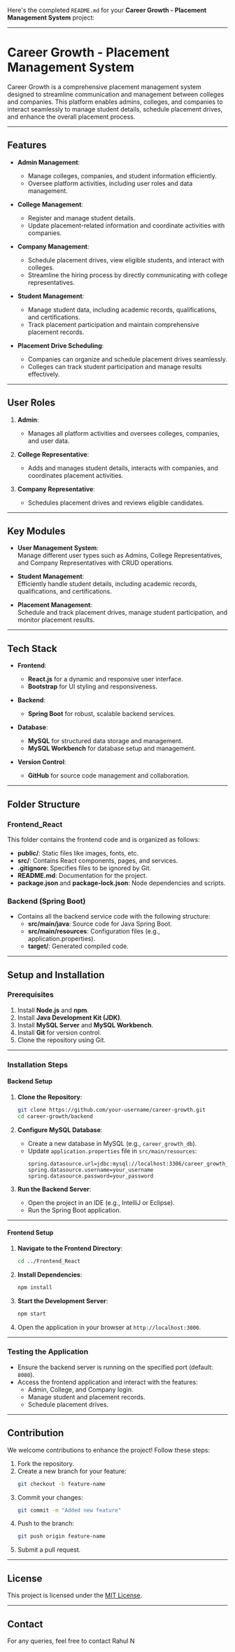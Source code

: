 Here's the completed `README.md` for your **Career Growth - Placement Management System** project:

---

# Career Growth - Placement Management System

Career Growth is a comprehensive placement management system designed to streamline communication and management between colleges and companies. This platform enables admins, colleges, and companies to interact seamlessly to manage student details, schedule placement drives, and enhance the overall placement process.

---

## **Features**

- **Admin Management**:  
  - Manage colleges, companies, and student information efficiently.  
  - Oversee platform activities, including user roles and data management.

- **College Management**:  
  - Register and manage student details.  
  - Update placement-related information and coordinate activities with companies.

- **Company Management**:  
  - Schedule placement drives, view eligible students, and interact with colleges.  
  - Streamline the hiring process by directly communicating with college representatives.

- **Student Management**:  
  - Manage student data, including academic records, qualifications, and certifications.  
  - Track placement participation and maintain comprehensive placement records.

- **Placement Drive Scheduling**:  
  - Companies can organize and schedule placement drives seamlessly.  
  - Colleges can track student participation and manage results effectively.

---

## **User Roles**

1. **Admin**:  
   - Manages all platform activities and oversees colleges, companies, and user data.

2. **College Representative**:  
   - Adds and manages student details, interacts with companies, and coordinates placement activities.

3. **Company Representative**:  
   - Schedules placement drives and reviews eligible candidates.

---

## **Key Modules**

- **User Management System**:  
  Manage different user types such as Admins, College Representatives, and Company Representatives with CRUD operations.

- **Student Management**:  
  Efficiently handle student details, including academic records, qualifications, and certifications.

- **Placement Management**:  
  Schedule and track placement drives, manage student participation, and monitor placement results.

---

## **Tech Stack**

- **Frontend**:  
  - **React.js** for a dynamic and responsive user interface.  
  - **Bootstrap** for UI styling and responsiveness.

- **Backend**:  
  - **Spring Boot** for robust, scalable backend services.  

- **Database**:  
  - **MySQL** for structured data storage and management.  
  - **MySQL Workbench** for database setup and management.

- **Version Control**:  
  - **GitHub** for source code management and collaboration.

---

## **Folder Structure**

### **Frontend_React**
This folder contains the frontend code and is organized as follows:
- **public/**: Static files like images, fonts, etc.
- **src/**: Contains React components, pages, and services.
- **.gitignore**: Specifies files to be ignored by Git.
- **README.md**: Documentation for the project.
- **package.json** and **package-lock.json**: Node dependencies and scripts.

### **Backend (Spring Boot)**
- Contains all the backend service code with the following structure:
  - **src/main/java**: Source code for Java Spring Boot.  
  - **src/main/resources**: Configuration files (e.g., application.properties).  
  - **target/**: Generated compiled code.  

---

## **Setup and Installation**

### **Prerequisites**

1. Install **Node.js** and **npm**.  
2. Install **Java Development Kit (JDK)**.  
3. Install **MySQL Server** and **MySQL Workbench**.  
4. Install **Git** for version control.  
5. Clone the repository using Git.  

---

### **Installation Steps**

#### **Backend Setup**

1. **Clone the Repository**:
   ```bash
   git clone https://github.com/your-username/career-growth.git
   cd career-growth/backend
   ```

2. **Configure MySQL Database**:  
   - Create a new database in MySQL (e.g., `career_growth_db`).  
   - Update `application.properties` file in `src/main/resources`:
     ```properties
     spring.datasource.url=jdbc:mysql://localhost:3306/career_growth_db
     spring.datasource.username=your_username
     spring.datasource.password=your_password
     ```

3. **Run the Backend Server**:
   - Open the project in an IDE (e.g., IntelliJ or Eclipse).  
   - Run the Spring Boot application.

---

#### **Frontend Setup**

1. **Navigate to the Frontend Directory**:
   ```bash
   cd ../Frontend_React
   ```

2. **Install Dependencies**:
   ```bash
   npm install
   ```

3. **Start the Development Server**:
   ```bash
   npm start
   ```

4. Open the application in your browser at `http://localhost:3000`.

---

### **Testing the Application**

- Ensure the backend server is running on the specified port (default: `8080`).
- Access the frontend application and interact with the features:
  - Admin, College, and Company login.
  - Manage student and placement records.
  - Schedule placement drives.

---

## **Contribution**

We welcome contributions to enhance the project! Follow these steps:

1. Fork the repository.  
2. Create a new branch for your feature:
   ```bash
   git checkout -b feature-name
   ```
3. Commit your changes:
   ```bash
   git commit -m "Added new feature"
   ```
4. Push to the branch:
   ```bash
   git push origin feature-name
   ```
5. Submit a pull request.

---

## **License**

This project is licensed under the [MIT License](LICENSE).

---

## **Contact**

For any queries, feel free to contact Rahul N
